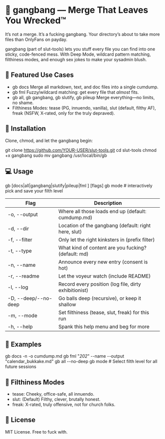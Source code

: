 # 🍆 gangbang — Merge That Leaves You Wrecked™

It’s not a merge. It’s a fucking gangbang. Your directory’s about to take more files than OnlyFans on payday.

gangbang (part of slut-tools) lets you stuff every file you can find into one sticky, code-fenced mess.
With Deep Mode, wildcard pattern matching, filthiness modes, and enough sex jokes to make your sysadmin blush.

## 🚀 Featured Use Cases

- gb docs
  Merge all markdown, text, and doc files into a single cumdump.
- gb fml <pattern>
  Fuzzy/wildcard matching: get every file that *almost* fits.
- gb all, gb gangbang, gb slutify, gb pileup
  Merge everything—no limits, no shame.
- Filthiness Modes:
  tease (PG, innuendo, vanilla), slut (default, filthy AF), freak (NSFW, X-rated, only for the truly depraved).

## 🧰 Installation

Clone, chmod, and let the gangbang begin:

git clone https://github.com/YOUR-USER/slut-tools.git
cd slut-tools
chmod +x gangbang
sudo mv gangbang /usr/local/bin/gb

## 💻 Usage

gb [docs|all|gangbang|slutify|pileup|fml <pattern>] [flags]
gb mode       # interactively pick and save your filth level

| Flag                      | Description                                            |
|---------------------------|--------------------------------------------------------|
| -o, --output <file>       | Where all those loads end up (default: cumdump.md)     |
| -d, --dir <dir>           | Location of the gangbang (default: right here, slut)   |
| -f, --filter <prefix>     | Only let the right kinksters in (prefix filter)        |
| -t, --type <ext>          | What kind of content are you fucking? (default: md)    |
| -n, --name                | Announce every new entry (consent is hot)              |
| -r, --readme              | Let the voyeur watch (include README)                  |
| -l, --log <file>          | Record every position (log file, dirty exhibitionist)  |
| -D, --deep/--no-deep      | Go balls deep (recursive), or keep it shallow          |
| -m, --mode <mode>         | Set filthiness (tease, slut, freak) for this run       |
| -h, --help                | Spank this help menu and beg for more                  |

## 🖤 Examples

gb docs -n -o cumdump.md
gb fml "*202*" --name --output "calendar_bukkake.md"
gb all --no-deep
gb mode          # Select filth level for all future sessions

## 💅 Filthiness Modes

- tease: Cheeky, office-safe, all innuendo.
- slut: (Default) Filthy, clever, brutally honest.
- freak: X-rated, truly offensive, not for church folks.

## 📓 License

MIT License. Free to fuck with.